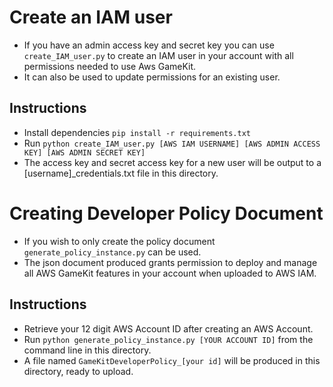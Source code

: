 # Create an IAM user
- If you have an admin access key and secret key you can use `create_IAM_user.py` to create an IAM user in your account with all permissions needed to use Aws GameKit.
- It can also be used to update permissions for an existing user.

## Instructions 
- Install dependencies `pip install -r requirements.txt`
- Run `python create_IAM_user.py [AWS IAM USERNAME] [AWS ADMIN ACCESS KEY] [AWS ADMIN SECRET KEY]`
- The access key and secret access key for a new user will be output to a [username]_credentials.txt file in this directory.

# Creating Developer Policy Document
- If you wish to only create the policy document `generate_policy_instance.py` can be used.
- The json document produced grants permission to deploy and manage all AWS GameKit features in your account when uploaded to AWS IAM.

## Instructions
- Retrieve your 12 digit AWS Account ID after creating an AWS Account.
- Run `python generate_policy_instance.py [YOUR ACCOUNT ID]` from the command line in this directory.
- A file named `GameKitDeveloperPolicy_[your id]` will be produced in this directory, ready to upload.
